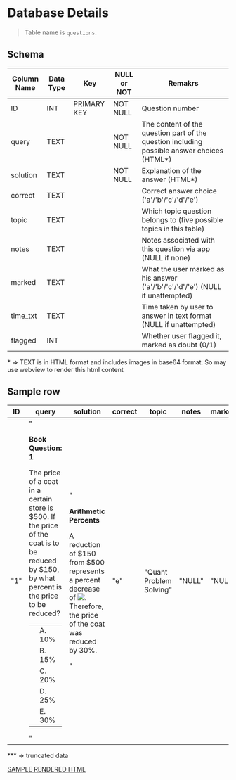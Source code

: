 # Database Details 



> Table name is ```questions```.

## Schema

|Column Name|Data Type|Key|NULL or NOT|Remakrs|
|---|---|---|---|---|
|ID | INT | PRIMARY KEY | NOT NULL|Question number|
|query | TEXT | | NOT NULL|The content of the question part of the question including possible answer choices (HTML*)|
|solution | TEXT | | NOT NULL|Explanation of the answer (HTML*)|
|correct | TEXT | | |Correct answer choice ('a'/'b'/'c'/'d'/'e')|
|topic | TEXT | | |Which topic question belongs to (five possible topics in this table)|
|notes | TEXT | | |Notes associated with this question via app (NULL if none)|
|marked | TEXT | | |What the user marked as his answer ('a'/'b'/'c'/'d'/'e') (NULL if unattempted)|
|time_txt | TEXT | | |Time taken by user to answer in text format (NULL if unattempted)|
|flagged | INT | | |Whether user flagged it, marked as doubt (0/1)|

\* => TEXT is in HTML format and includes images in base64 format. So may use webview to render this html content

## Sample row
|ID|query|solution|correct|topic|notes|marked|time_txt|flagged|
|-|-|-|-|-|-|-|-|-|
"1"|	"<p><b>Book Question: 1</b></p><p>The price of a coat in a certain store is $500. If the price of the coat is to be       reduced by $150, by what percent is the price to be reduced?    </p><div class="answers"> <table> <tbody> <tr> <td> <div class="answercheck"></div> </td> <td> <div class="answer">A. 10%</div> </td> </tr> <tr> <td> <div class="answercheck"></div> </td> <td> <div class="answer">B. 15%</div> </td> </tr> <tr> <td> <div class="answercheck"></div> </td> <td> <div class="answer">C. 20%</div> </td> </tr> <tr> <td> <div class="answercheck"></div> </td> <td> <div class="answer">D. 25%</div> </td> </tr> <tr> <td> <div class="answercheck"></div> </td> <td> <div class="answer">E. 30%</div> </td> </tr> </tbody> </table> </div>"	| "<p><b>Arithmetic Percents</b></p><p>A reduction of $150 from $500 represents a percent decrease of        <img src="data:image/png;base64,iVBORw***SuQmCC "/>. Therefore, the price of the coat was reduced by 30%.    </p>"	|"e"	|"Quant Problem Solving"	|"NULL"|	"NULL"|	"NULL"	|"NULL"|

\*** => truncated data

[SAMPLE RENDERED HTML](https://codepen.io/utkarshmttl/full/vdKZwo/)